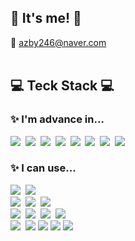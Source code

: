 ## 👋 It's me! 👋
📧 azby246@naver.com <br>
<br>

## 💻 Teck Stack 💻

### ✨ I'm advance in...
<p>
  <img src="https://img.shields.io/badge/Java-007396?style=flat-square&logo=Java&logoColor=white"/></a>&nbsp
  <img src="https://img.shields.io/badge/MyBatis-D24939?style=flat-square&logo=MyBatis&logoColor=white"/></a>&nbsp
  <img src="https://img.shields.io/badge/Spring-6DB33F?style=flat-square&logo=Spring&logoColor=white"/></a>&nbsp
  <img src="https://img.shields.io/badge/SpringDataJPA-6DB33F?style=flat-square&logo=SpringDataJPA&logoColor=white"/></a>&nbsp
  <img src="https://img.shields.io/badge/SpringBoot-6DB33F?style=flat-square&logo=SpringBoot&logoColor=white"/></a>&nbsp 
  <img src="https://img.shields.io/badge/SpringSecurity-6DB33F?style=flat-square&logo=SpringSecurity&logoColor=white"/></a>&nbsp 
  <img src="https://img.shields.io/badge/Thymeleaf-005F0F?style=flat-square&logo=Thymeleaf&logoColor=white"/></a>&nbsp 
  <img src="https://img.shields.io/badge/Oracle-F80000?style=flat-square&logo=Oracle&logoColor=white"/></a>&nbsp
</p>

### ✨ I can use...

<p>
    <img src="https://img.shields.io/badge/Javascript-ffb13b?style=flat-square&logo=javascript&logoColor=white"/></a>&nbsp 
    <img src="https://img.shields.io/badge/jQuery-0769AD?style=flat-square&logo=jQuery&logoColor=white"/></a>&nbsp
    <br>
    <img src="https://img.shields.io/badge/Mysql-E6B91E?style=flat-square&logo=MySql&logoColor=white"/></a>&nbsp
    <img src="https://img.shields.io/badge/Git-F05032?style=flat-square&logo=git&logoColor=white"/></a>&nbsp
    <img src="https://img.shields.io/badge/github-181717?style=flat-square&logo=github&logoColor=white">&nbsp
    <br>
    <img src="https://img.shields.io/badge/AWS-232F3E?style=flat-square&logo=AmazonAWS&logoColor=white"/></a>&nbsp
    <img src="https://img.shields.io/badge/AmazonEC2-FF9900?style=flat-square&logo=AmazonEC2&logoColor=white"/></a>&nbsp
    <img src="https://img.shields.io/badge/AmazonRDS-527FFF?style=flat-square&logo=AmazonRDS&logoColor=white"/></a>&nbsp
    <img src="https://img.shields.io/badge/AmazonS3-569A31?style=flat-square&logo=AmazonS3&logoColor=white"/></a>&nbsp
    <br>
    <img src="https://img.shields.io/badge/Docker-2496ED?style=flat-square&logo=Docker&logoColor=white"/></a>&nbsp
    <img src="https://img.shields.io/badge/linux-FCC624?style=flat-square&logo=linux&logoColor=black">
    <img src="https://img.shields.io/badge/apache tomcat-F8DC75?style=flat-square&logo=apachetomcat&logoColor=white">
    <img src="https://img.shields.io/badge/git-F05032?style=flat-square&logo=git&logoColor=white">
    <img src="https://img.shields.io/badge/github-181717?style=flat-square&logo=github&logoColor=white">
</p>
